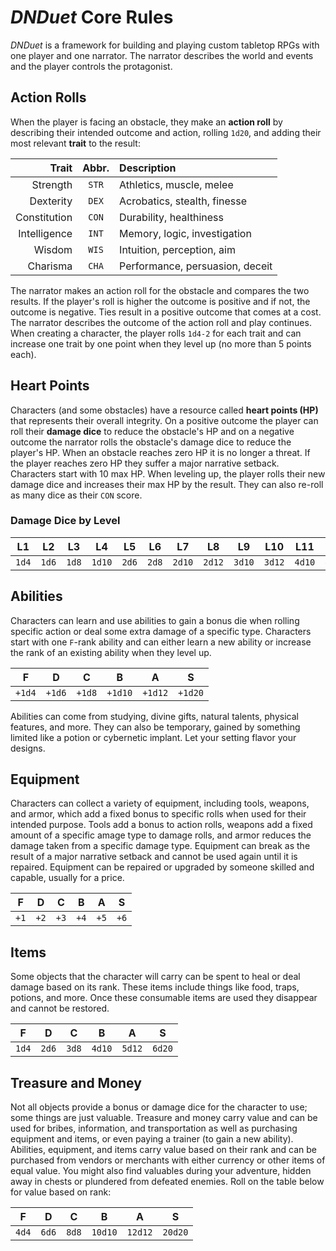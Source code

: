 # _DNDuet_ Core Rules
_DNDuet_ is a framework for building and playing custom tabletop RPGs with one player and one narrator. The narrator describes the world and events and the player controls the protagonist.

## Action Rolls
When the player is facing an obstacle, they make an **action roll** by describing their intended outcome and action, rolling `1d20`, and adding their most relevant **trait** to the result:

| Trait | Abbr. | Description |
| ---:|:---:|:--- |
| Strength | `STR` | Athletics, muscle, melee |
| Dexterity | `DEX` | Acrobatics, stealth, finesse |
| Constitution | `CON` | Durability, healthiness |
| Intelligence | `INT` | Memory, logic, investigation |
| Wisdom | `WIS` | Intuition, perception, aim |
| Charisma | `CHA` | Performance, persuasion, deceit |

The narrator makes an action roll for the obstacle and compares the two results. If the player's roll is higher the outcome is positive and if not, the outcome is negative. Ties result in a positive outcome that comes at a cost. The narrator describes the outcome of the action roll and play continues. When creating a character, the player rolls `1d4-2` for each trait and can increase one trait by one point when they level up (no more than 5 points each).

## Heart Points
Characters (and some obstacles) have a resource called **heart points (HP)** that represents their overall integrity. On a positive outcome the player can roll their **damage dice** to reduce the obstacle's HP and on a negative outcome the narrator rolls the obstacle's damage dice to reduce the player's HP. When an obstacle reaches zero HP it is no longer a threat. If the player reaches zero HP they suffer a major narrative setback. Characters start with 10 max HP. When leveling up, the player rolls their new damage dice and increases their max HP by the result. They can also re-roll as many dice as their `CON` score.

### Damage Dice by Level

| L1 | L2 | L3 | L4 | L5 | L6 | L7 | L8 | L9 | L10 | L11 | L12 |
|:---:|:---:|:---:|:---:|:---:|:---:|:---:|:---:|:---:|:---:|:---:|:---:|
| `1d4` | `1d6` | `1d8` | `1d10` | `2d6` | `2d8` | `2d10` | `2d12` | `3d10` | `3d12` | `4d10` | `4d12` |

## Abilities
Characters can learn and use abilities to gain a bonus die when rolling specific action or deal some extra damage of a specific type. Characters start with one `F`-rank ability and can either learn a new ability or increase the rank of an existing ability when they level up.

| F | D | C | B | A | S |
|:---:|:---:|:---:|:---:|:---:|:---:|
| `+1d4` | `+1d6` | `+1d8` | `+1d10` | `+1d12` | `+1d20` |

Abilities can come from studying, divine gifts, natural talents, physical features, and more. They can also be temporary, gained by something limited like a potion or cybernetic implant. Let your setting flavor your designs.

## Equipment
Characters can collect a variety of equipment, including tools, weapons, and armor, which add a fixed bonus to specific rolls when used for their intended purpose. Tools add a bonus to action rolls, weapons add a fixed amount of a specific amage type to damage rolls, and armor reduces the damage taken from a specific damage type. Equipment can break as the result of a major narrative setback and cannot be used again until it is repaired. Equipment can be repaired or upgraded by someone skilled and capable, usually for a price.

| F | D | C | B | A | S |
|:---:|:---:|:---:|:---:|:---:|:---:|
| `+1` | `+2` | `+3` | `+4` | `+5` | `+6` |

## Items
Some objects that the character will carry can be spent to heal or deal damage based on its rank. These items include things like food, traps, potions, and more. Once these consumable items are used they disappear and cannot be restored.

| F | D | C | B | A | S |
|:---:|:---:|:---:|:---:|:---:|:---:|
| `1d4` | `2d6` | `3d8` | `4d10` | `5d12` | `6d20` |

## Treasure and Money
Not all objects provide a bonus or damage dice for the character to use; some things are just valuable. Treasure and money carry value and can be used for bribes, information, and transportation as well as purchasing equipment and items, or even paying a trainer (to gain a new ability). Abilities, equipment, and items carry value based on their rank and can be purchased from vendors or merchants with either currency or other items of equal value. You might also find valuables during your adventure, hidden away in chests or plundered from defeated enemies. Roll on the table below for value based on rank:

| F | D | C | B | A | S |
|:---:|:---:|:---:|:---:|:---:|:---:|
| `4d4` | `6d6` | `8d8` | `10d10` | `12d12` | `20d20` |

